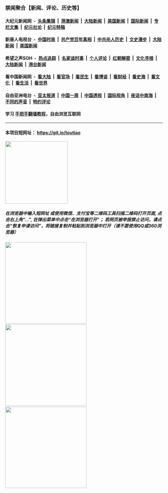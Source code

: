 ### 禁闻聚合【新闻、评论、历史等】

#### 大纪元新闻网 &nbsp;-&nbsp; [头条集锦](indexes/E头条集锦.md?t=03120131) &nbsp;|&nbsp; [港澳新闻](indexes/E港澳新闻.md?t=03120131)  &nbsp;|&nbsp; [大陆新闻](indexes/E大陆新闻.md?t=03120131) &nbsp;|&nbsp; [美国新闻](indexes/E美国新闻.md?t=03120131) &nbsp;|&nbsp; [国际新闻](indexes/E国际新闻.md?t=03120131) &nbsp;|&nbsp; [专栏文集](indexes/E专栏文集.md?t=03120131) &nbsp;|&nbsp; [纪元社论](indexes/E纪元社论.md?t=03120131) &nbsp;|&nbsp; [纪元特稿](indexes/E纪元特稿.md?t=03120131) 

#### 新唐人电视台 &nbsp;-&nbsp; [中国时局](indexes/N中国时局.md?t=03120131) &nbsp;|&nbsp; [共产党百年真相](indexes/N共产党百年真相.md?t=03120131) &nbsp;|&nbsp; [中共杀人历史](indexes/N中共杀人历史.md?t=03120131) &nbsp;|&nbsp; [文史漫步](indexes/N文史漫步.md?t=03120131) &nbsp;|&nbsp; [大陆新闻](indexes/N大陆新闻.md?t=03120131) &nbsp;|&nbsp; [美国新闻](indexes/N美国新闻.md?t=03120131)

#### 希望之声SOH &nbsp;-&nbsp; [热点追踪](indexes/H热点追踪.md?t=03120131) &nbsp;|&nbsp; [名家谈时事](indexes/H名家谈时事.md?t=03120131) &nbsp;|&nbsp; [个人评论](indexes/H个人评论.md?t=03120131)  &nbsp;|&nbsp; [红朝解密](indexes/H红朝解密.md?t=03120131) &nbsp;|&nbsp; [文化寻根](indexes/H文化寻根.md?t=03120131) &nbsp;|&nbsp; [大陆新闻](indexes/H大陆新闻.md?t=03120131) &nbsp;|&nbsp; [港台新闻](indexes/H港台新闻.md?t=03120131)

#### 看中国新闻网 &nbsp;-&nbsp; [看大陆](indexes/S看大陆.md?t=03120131) &nbsp;|&nbsp; [看官场](indexes/S看官场.md?t=03120131) &nbsp;|&nbsp; [看民生](indexes/S看民生.md?t=03120131)  &nbsp;|&nbsp; [看博谈](indexes/S看博谈.md?t=03120131) &nbsp;|&nbsp; [看财经](indexes/S看财经.md?t=03120131) &nbsp;|&nbsp; [看史海](indexes/S看史海.md?t=03120131) &nbsp;|&nbsp; [看文化](indexes/S看文化.md?t=03120131) &nbsp;|&nbsp; [看生活](indexes/S看生活.md?t=03120131) &nbsp;|&nbsp; [看世界](indexes/S看世界.md?t=03120131)

#### 自由亚洲电台 &nbsp;-&nbsp; [亚太报道](indexes/R亚太报道.md?t=03120131) &nbsp;|&nbsp; [中国一周](indexes/R中国一周.md?t=03120131) &nbsp;|&nbsp; [中国透视](indexes/R中国透视.md?t=03120131)  &nbsp;|&nbsp; [国际视角](indexes/R国际视角.md?t=03120131) &nbsp;|&nbsp; [夜话中南海](indexes/R夜话中南海.md?t=03120131) &nbsp;|&nbsp; [不同的声音](indexes/R不同的声音.md?t=03120131) &nbsp;|&nbsp; [特约评论](indexes/R特约评论.md?t=03120131)

#### 学习 [手把手翻墙教程](https://github.com/gfw-breaker/guides/wiki)，自由浏览互联网

----

#### 本项目短网址： https://git.io/toutiao
<img src="https://raw.githubusercontent.com/gfw-breaker/banned-news/master/scripts/img/qr.png" width="200px"/>  

##### 在浏览器中输入短网址 或使用微信、支付宝等二维码工具扫描二维码打开页面, 点击右上角"...", 在弹出菜单中点击“在浏览器打开”； 若网页被举报禁止访问，请点击“恢复申请访问”，将链接复制并粘贴到浏览器中打开（请不要使用QQ或360浏览器）

<img src="https://raw.githubusercontent.com/gfw-breaker/banned-news/master/scripts/img/1.png" width="260px"/> &nbsp; <img src="https://raw.githubusercontent.com/gfw-breaker/banned-news/master/scripts/img/2.png" width="260px"/> &nbsp; <img src="https://raw.githubusercontent.com/gfw-breaker/banned-news/master/scripts/img/3.png" width="260px"/>
